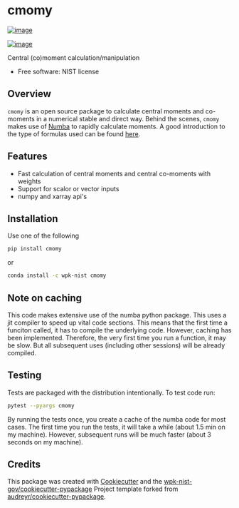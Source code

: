 # cmomy

[![image](https://img.shields.io/pypi/v/cmomy.svg)](https://pypi.python.org/pypi/cmomy)

[![image](https://img.shields.io/travis/wpk-nist-gov/cmomy.svg)](https://travis-ci.com/wpk-nist-gov/cmomy)

Central (co)moment calculation/manipulation

-   Free software: NIST license

## Overview

`cmomy` is an open source package to calculate central moments and
co-moments in a numerical stable and direct way. Behind the scenes,
`cmomy` makes use of [Numba](https://numba.pydata.org/) to rapidly
calculate moments. A good introduction to the type of formulas used can
be found
[here](https://en.wikipedia.org/wiki/Algorithms_for_calculating_variance).

## Features

-   Fast calculation of central moments and central co-moments with
    weights
-   Support for scalor or vector inputs
-   numpy and xarray api\'s

## Installation

Use one of the following

``` bash
pip install cmomy
```

or

``` bash
conda install -c wpk-nist cmomy
```

## Note on caching

This code makes extensive use of the numba python package. This uses a
jit compiler to speed up vital code sections. This means that the first
time a funciton called, it has to compile the underlying code. However,
caching has been implemented. Therefore, the very first time you run a
function, it may be slow. But all subsequent uses (including other
sessions) will be already compiled.

## Testing

Tests are packaged with the distribution intentionally. To test code
run:

``` bash
pytest --pyargs cmomy
```

By running the tests once, you create a cache of the numba code for most
cases. The first time you run the tests, it will take a while (about 1.5
min on my machine). However, subsequent runs will be much faster (about
3 seconds on my machine).

## Credits

This package was created with
[Cookiecutter](https://github.com/audreyr/cookiecutter) and the
[wpk-nist-gov/cookiecutter-pypackage](https://github.com/wpk-nist-gov/cookiecutter-pypackage)
Project template forked from
[audreyr/cookiecutter-pypackage](https://github.com/audreyr/cookiecutter-pypackage).
